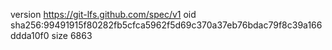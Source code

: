 version https://git-lfs.github.com/spec/v1
oid sha256:99491915f80282fb5cfca5962f5d69c370a37eb76bdac79f8c39a166ddda10f0
size 6863
